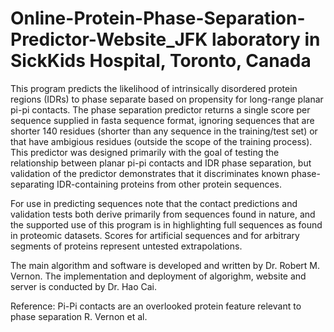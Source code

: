 # Online-Protein-Phase-Separation-Predictor-Website_JFK laboratory in SickKids Hospital, Toronto, Canada

This program predicts the likelihood of intrinsically disordered protein regions (IDRs) to phase separate based on propensity for long-range planar pi-pi contacts. The phase separation predictor returns a single score per sequence supplied in fasta sequence format, ignoring sequences that are shorter 140 residues (shorter than any sequence in the training/test set) or that have ambigious residues (outside the scope of the training process). This predictor was designed primarily with the goal of testing the relationship between planar pi-pi contacts and IDR phase separation, but validation of the predictor demonstrates that it discriminates known phase-separating IDR-containing proteins from other protein sequences.

For use in predicting sequences note that the contact predictions and validation tests both derive primarily from sequences found in nature, and the supported use of this program is in highlighting full sequences as found in proteomic datasets. Scores for artificial sequences and for arbitrary segments of proteins represent untested extrapolations.

The main algorithm and software is developed and written by Dr. Robert M. Vernon. The implementation and deployment of algorighm, website and server is conducted by Dr. Hao Cai.

Reference: Pi-Pi contacts are an overlooked protein feature relevant to phase separation R. Vernon et al.
